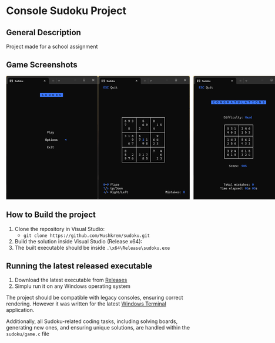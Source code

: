# Console Sudoku Project

## General Description
Project made for a school assignment

## Game Screenshots

<div style="display: flex; justify-content: space-between;">
  <img src="images/menu.png" alt="Main menu" width="250">
  <img src="images/9x9.png" alt="9x9 Board" width="250" style="margin-right: 10px;">
  <img src="images/6x6solved.png" alt="6x6 Solved Board" width="250" style="margin-right: 10px;">
</div>

## How to Build the project
1. Clone the repository in Visual Studio:
   - `git clone https://github.com/Mushkrem/sudoku.git`
2. Build the solution inside Visual Studio (Release x64):
3. The built executable should be inside `.\x64\Release\sudoku.exe`

## Running the latest released executable
1. Download the latest executable from [Releases](https://github.com/Mushkrem/sudoku/releases/latest)
2. Simplu run it on any Windows operating system

The project should be compatible with legacy consoles, ensuring correct rendering. However it was written for the latest [Windows Terminal](https://apps.microsoft.com/detail/9n0dx20hk701?hl=en-US&gl=US) application.

Additionally, all Sudoku-related coding tasks, including solving boards, generating new ones, and ensuring unique solutions, are handled within the `sudoku/game.c` file
